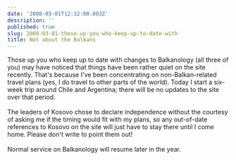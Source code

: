 ```yaml
---
date: '2008-03-01T12:32:00.003Z'
description: ''
published: true
slug: 2008-03-01-those-up-you-who-keep-up-to-date-with
title: Not about the Balkans
---
```


Those up you who keep up to date with changes to Balkanology (all three of you) may have noticed that things have been rather quiet on the site recently. That's because I've been concentrating on non-Balkan-related travel plans (yes, I do travel to other parts of the world). Today I start a six-week trip around Chile and Argentina; there will be no updates to the site over that period. <br /><br />The leaders of Kosovo chose to declare independence without the courtesy of asking me if the timing would fit with my plans, so any out-of-date references to Kosovo on the site will just have to stay there until I come home. Please don't write to point them out!<br /><br />Normal service on Balkanology will resume later in the year.